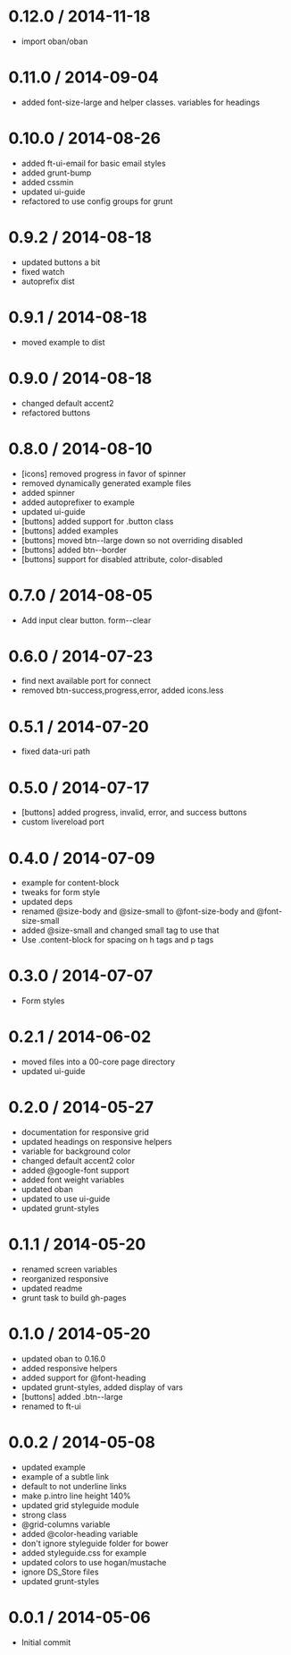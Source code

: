 
0.12.0 / 2014-11-18 
==================

  * import oban/oban

0.11.0 / 2014-09-04 
==================

  * added font-size-large and helper classes.  variables for headings

0.10.0 / 2014-08-26 
==================

  * added ft-ui-email for basic email styles
  * added grunt-bump
  * added cssmin
  * updated ui-guide
  * refactored to use config groups for grunt

0.9.2 / 2014-08-18 
==================

  * updated buttons a bit
  * fixed watch
  * autoprefix dist

0.9.1 / 2014-08-18 
==================

  * moved example to dist

0.9.0 / 2014-08-18 
==================

  * changed default accent2
  * refactored buttons

0.8.0 / 2014-08-10 
==================

  * [icons] removed progress in favor of spinner
  * removed dynamically generated example files
  * added spinner
  * added autoprefixer to example
  * updated ui-guide
  * [buttons] added support for .button class
  * [buttons] added examples
  * [buttons] moved btn--large down so not overriding disabled
  * [buttons] added btn--border
  * [buttons] support for disabled attribute, color-disabled

0.7.0 / 2014-08-05 
==================

  * Add input clear button.  form--clear

0.6.0 / 2014-07-23 
==================

  * find next available port for connect
  * removed btn-success,progress,error, added icons.less

0.5.1 / 2014-07-20 
==================

  * fixed data-uri path

0.5.0 / 2014-07-17 
==================

  * [buttons] added progress, invalid, error, and success buttons
  * custom livereload port

0.4.0 / 2014-07-09 
==================

  * example for content-block
  * tweaks for form style
  * updated deps
  * renamed @size-body and @size-small to @font-size-body and @font-size-small
  * added @size-small and changed small tag to use that
  * Use .content-block for spacing on h tags and p tags

0.3.0 / 2014-07-07 
==================

  * Form styles

0.2.1 / 2014-06-02 
==================

  * moved files into a 00-core page directory
  * updated ui-guide

0.2.0 / 2014-05-27 
==================

  * documentation for responsive grid
  * updated headings on responsive helpers
  * variable for background color
  * changed default accent2 color
  * added @google-font support
  * added font weight variables
  * updated oban
  * updated to use ui-guide
  * updated grunt-styles

0.1.1 / 2014-05-20 
==================

  * renamed screen variables
  * reorganized responsive
  * updated readme
  * grunt task to build gh-pages

0.1.0 / 2014-05-20 
==================

  * updated oban to 0.16.0
  * added responsive helpers
  * added support for @font-heading
  * updated grunt-styles, added display of vars
  * [buttons] added .btn--large
  * renamed to ft-ui

0.0.2 / 2014-05-08 
==================

  * updated example
  * example of a subtle link
  * default to not underline links
  * make p.intro line height 140%
  * updated grid styleguide module
  * strong class
  * @grid-columns variable
  * added @color-heading variable
  * don't ignore styleguide folder for bower
  * added styleguide.css for example
  * updated colors to use hogan/mustache
  * ignore DS_Store files
  * updated grunt-styles

0.0.1 / 2014-05-06 
==================

  * Initial commit
